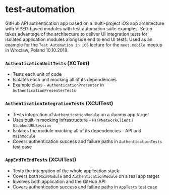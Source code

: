 # test-automation

GitHub API authentication app based on a multi-project iOS app architecture with VIPER-based modules with test automation suite examples. Setup takes advantage of the architecture to deliver UI integration tests for isolated application modules alongside end to end UI tests. Used as an example for the `Test Automation in iOS` lecture for the `meet.mobile` meetup in Wroclaw, Poland 10.10.2018.

### `AuthenticationUnitTests` (XCTest)
- Tests each unit of code
- Isolates each unit mocking all of its dependencies
- Example class - `AuthenticationPresenter` in `AuthenticationPresenterTests`

### `AuthenticationIntegrationTests` (XCUITest)
- Tests integration of `AuthenticationModule` on a dummy app target
- Uses built-in mocking infrastructure - `HTTPNetworkClient` / `StubbedURLSession`
- Isolates the module mocking all of its dependencies - API and `MainModule`
- Covers authentication success and failure paths in `AuthenticationTests` test case

### `AppEndToEndTests` (XCUITest)
- Tests the integration of the whole application stack
- Covers both `MainModule` and `AuthenticationModule` on a real app target
- Involves both application and the GitHub API
- Covers authentication success and failure paths in `AppTests` test case
